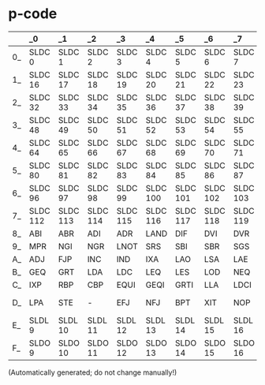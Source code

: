 # p-code
| | _0 | _1 | _2 | _3 | _4 | _5 | _6 | _7 | _8 | _9 | _A | _B | _C | _D | _E | _F |
| :--- | :--- | :--- | :--- | :--- | :--- | :--- | :--- | :--- | :--- | :--- | :--- | :--- | :--- | :--- | :--- | :--- |
 0_ | SLDC 0 | SLDC 1 | SLDC 2 | SLDC 3 | SLDC 4 | SLDC 5 | SLDC 6 | SLDC 7 | SLDC 8 | SLDC 9 | SLDC 10 | SLDC 11 | SLDC 12 | SLDC 13 | SLDC 14 | SLDC 15 |
 1_ | SLDC 16 | SLDC 17 | SLDC 18 | SLDC 19 | SLDC 20 | SLDC 21 | SLDC 22 | SLDC 23 | SLDC 24 | SLDC 25 | SLDC 26 | SLDC 27 | SLDC 28 | SLDC 29 | SLDC 30 | SLDC 31 |
 2_ | SLDC 32 | SLDC 33 | SLDC 34 | SLDC 35 | SLDC 36 | SLDC 37 | SLDC 38 | SLDC 39 | SLDC 40 | SLDC 41 | SLDC 42 | SLDC 43 | SLDC 44 | SLDC 45 | SLDC 46 | SLDC 47 |
 3_ | SLDC 48 | SLDC 49 | SLDC 50 | SLDC 51 | SLDC 52 | SLDC 53 | SLDC 54 | SLDC 55 | SLDC 56 | SLDC 57 | SLDC 58 | SLDC 59 | SLDC 60 | SLDC 61 | SLDC 62 | SLDC 63 |
 4_ | SLDC 64 | SLDC 65 | SLDC 66 | SLDC 67 | SLDC 68 | SLDC 69 | SLDC 70 | SLDC 71 | SLDC 72 | SLDC 73 | SLDC 74 | SLDC 75 | SLDC 76 | SLDC 77 | SLDC 78 | SLDC 79 |
 5_ | SLDC 80 | SLDC 81 | SLDC 82 | SLDC 83 | SLDC 84 | SLDC 85 | SLDC 86 | SLDC 87 | SLDC 88 | SLDC 89 | SLDC 90 | SLDC 91 | SLDC 92 | SLDC 93 | SLDC 94 | SLDC 95 |
 6_ | SLDC 96 | SLDC 97 | SLDC 98 | SLDC 99 | SLDC 100 | SLDC 101 | SLDC 102 | SLDC 103 | SLDC 104 | SLDC 105 | SLDC 106 | SLDC 107 | SLDC 108 | SLDC 109 | SLDC 110 | SLDC 111 |
 7_ | SLDC 112 | SLDC 113 | SLDC 114 | SLDC 115 | SLDC 116 | SLDC 117 | SLDC 118 | SLDC 119 | SLDC 120 | SLDC 121 | SLDC 122 | SLDC 123 | SLDC 124 | SLDC 125 | SLDC 126 | SLDC 127 |
 8_ | ABI | ABR | ADI | ADR | LAND | DIF | DVI | DVR | CHK | FLO | FLT | INN | INT | LOR | MODI | MPI |
 9_ | MPR | NGI | NGR | LNOT | SRS | SBI | SBR | SGS | SQI | SQR | STO | IXS | UNI | LDE | CSP | LDCN |
 A_ | ADJ | FJP | INC | IND | IXA | LAO | LSA | LAE | MOV | LDO | SAS | SRO | XJP | RNP | CIP | EQU |
 B_ | GEQ | GRT | LDA | LDC | LEQ | LES | LOD | NEQ | STR | UJP | LDP | STP | LDM | STM | LDB | STB |
 C_ | IXP | RBP | CBP | EQUI | GEQI | GRTI | LLA | LDCI | LEQI | LESI | LDL | NEWI | STL | CXP | CLP | CGP |
 D_ | LPA | STE | - | EFJ | NFJ | BPT | XIT | NOP | SLDL 1 | SLDL 2 | SLDL 3 | SLDL 4 | SLDL 5 | SLDL 6 | SLDL 7 | SLDL 8 |
 E_ | SLDL 9 | SLDL 10 | SLDL 11 | SLDL 12 | SLDL 13 | SLDL 14 | SLDL 15 | SLDL 16 | SLDO 1 | SLDO 2 | SLDO 3 | SLDO 4 | SLDO 5 | SLDO 6 | SLDO 7 | SLDO 8 |
 F_ | SLDO 9 | SLDO 10 | SLDO 11 | SLDO 12 | SLDO 13 | SLDO 14 | SLDO 15 | SLDO 16 | SIND 0 | SIND 1 | SIND 2 | SIND 3 | SIND 4 | SIND 5 | SIND 6 | SIND 7 |


(Automatically generated; do not change manually!)

